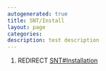 ```yaml
---
autogenerated: true
title: SNT/Install
layout: page
categories: 
description: test description
---
```


1.  REDIRECT [SNT\#Installation](SNT#Installation)
